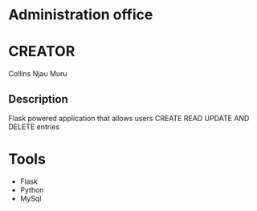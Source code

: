 # Administration office

# CREATOR
Collins Njau Muru

## Description
Flask powered application that allows users CREATE READ UPDATE AND DELETE entries

# Tools

  - Flask
  - Python
  - MySql
  